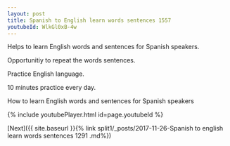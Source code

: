 ```yaml
---
layout: post
title: Spanish to English learn words sentences 1557 
youtubeId: WlkGl0xB-4w
---
```

 
 
Helps to learn English words and sentences for Spanish speakers.

Opportunitiy to repeat the words sentences. 

Practice English language. 
 
10 minutes practice every day. 
 
How to learn English words and sentences for Spanish speakers 
 
{% include youtubePlayer.html id=page.youtubeId %}
 
 
[Next]({{ site.baseurl }}{% link  split1/_posts/2017-11-26-Spanish to english learn words sentences 1291 .md%})
 
